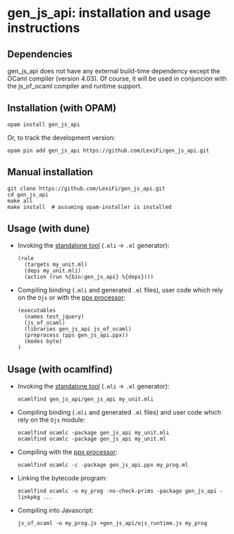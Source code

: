 gen_js_api: installation and usage instructions
===============================================


Dependencies
------------

gen_js_api does not have any external build-time dependency except
the OCaml compiler (version 4.03).  Of course, it will be used
in conjuncion with the js_of_ocaml compiler and runtime support.


Installation (with OPAM)
------------------------

````
opam install gen_js_api
````

Or, to track the development version:

````
opam pin add gen_js_api https://github.com/LexiFi/gen_js_api.git
````

Manual installation
-------------------

````
git clone https://github.com/LexiFi/gen_js_api.git
cd gen_js_api
make all
make install  # assuming opam-installer is installed
````

Usage (with dune)
-----------------

 - Invoking the [standalone tool](IMPLGEN.md) (`.mli` -> `.ml` generator):

   ```
   (rule
     (targets my_unit.ml)
     (deps my_unit.mli)
     (action (run %{bin:gen_js_api} %{deps})))
   ```

 - Compiling binding (`.mli` and generated `.ml` files), user
   code which rely on the `Ojs` or with the [ppx processor](PPX.md):

   ```
   (executables
     (names test_jquery)
     (js_of_ocaml)
     (libraries gen_js_api js_of_ocaml)
     (preprocess (pps gen_js_api.ppx))
     (modes byte)
   )
   ```

Usage (with ocamlfind)
----------------------

 - Invoking the [standalone tool](IMPLGEN.md) (`.mli` -> `.ml` generator):

   ```
   ocamlfind gen_js_api/gen_js_api my_unit.mli
   ```

 - Compiling binding (`.mli` and generated `.ml` files) and user
   code which rely on the `Ojs` module:

   ```
   ocamlfind ocamlc -package gen_js_api my_unit.mli
   ocamlfind ocamlc -package gen_js_api my_unit.ml
   ```

 - Compiling with the [ppx processor](PPX.md):

   ```
   ocamlfind ocamlc -c -package gen_js_api.ppx my_prog.ml
   ```

 - Linking the bytecode program:

   ```
   ocamlfind ocamlc -o my_prog -no-check-prims -package gen_js_api -linkpkg ...
   ```

 - Compiling into Javascript:

   ```
   js_of_ocaml -o my_prog.js +gen_js_api/ojs_runtime.js my_prog
   ```
